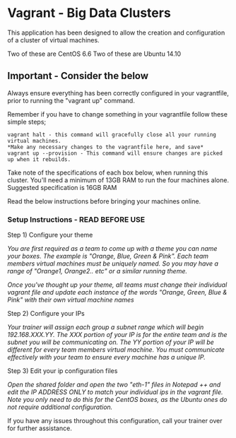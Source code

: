 # Vagrant - Big Data Clusters
This application has been designed to allow the creation and configuration of a cluster of virtual machines.

Two of these are CentOS 6.6
Two of these are Ubuntu 14.10

## Important - Consider the below
Always ensure everything has been correctly configured in your vagrantfile, prior to running the "vagrant up" command.

Remember if you have to change something in your vagrantfile follow these simple steps;

```
vagrant halt - this command will gracefully close all your running virtual machines.
*Make any necessary changes to the vagrantfile here, and save*
vagrant up --provision - This command will ensure changes are picked up when it rebuilds.
```

Take note of the specifications of each box below, when running this cluster. You'll need a minimum of 13GB RAM to run the four machines alone. Suggested specification is 16GB RAM

Read the below instructions before bringing your machines online.

### Setup Instructions - READ BEFORE USE
Step 1) Configure your theme

*You are first required as a team to come up with a theme you can name your boxes. The example is "Orange, Blue, Green & Pink". Each team members virtual machines must be uniquely named. So you may have a range of "Orange1, Orange2.. etc" or a similar running theme.*

*Once you've thought up your theme, all teams must change their individual vagrant file and update each instance of the words "Orange, Green, Blue & Pink" with their own virtual machine names*

Step 2) Configure your IPs

*Your trainer will assign each group a subnet range which will begin 192.168.XXX.YY. The XXX portion of your IP is for the entire team and is the subnet you will be communicating on. The YY portion of your IP will be different for every team members virtual machine. You must communicate effectively with your team to ensure every machine has a unique IP.*

Step 3) Edit your ip configuration files

*Open the shared folder and open the two "eth-1" files in Notepad ++ and edit the IP ADDRESS ONLY to match your individual ips in the vagrant file. Note you only need to do this for the CentOS boxes, as the Ubuntu ones do not require additional configuration.*

If you have any issues throughout this configuration, call your trainer over for further assistance.
